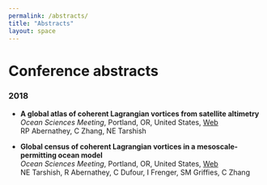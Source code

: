 ```yaml
---
permalink: /abstracts/
title: "Abstracts"
layout: space
---
```

# Conference abstracts

### 2018

*  **A global atlas of coherent Lagrangian vortices from satellite altimetry**  
   *Ocean Sciences Meeting*, Portland, OR, United States, [Web][w1]  
   RP Abernathey, C Zhang, NE Tarshish

   [w1]: https://agu.confex.com/agu/os18/preliminaryview.cgi/Paper320231.html
*  **Global census of coherent Lagrangian vortices in a mesoscale-permitting ocean model**  
   *Ocean Sciences Meeting*, Portland, OR, United States, [Web][w2]  
   NE Tarshish, R Abernathey, C Dufour, I Frenger, SM Griffies, C Zhang

   [w2]: https://agu.confex.com/agu/os18/preliminaryview.cgi/Paper321716.html
